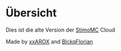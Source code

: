 # Übersicht

Dies ist die alte Version der <a href="http://StimoMC.com">StimoMC</a> Cloud



Made by <a href="https://github.com/xxAROX">xxAROX</a> and <a href="https://github.com/BlckqFlorian">BlckqFlorian</a>
